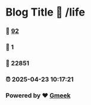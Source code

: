 # Blog Title :link: /life 
### :page_facing_up: [92](/life/tag.html) 
### :speech_balloon: 1 
### :hibiscus: 22851 
### :alarm_clock: 2025-04-23 10:17:21 
### Powered by :heart: [Gmeek](https://github.com/Meekdai/Gmeek)
